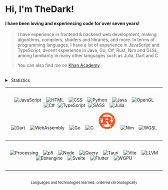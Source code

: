 # Hi, I'm TheDark!
#### I have been loving and experiencing code for over seven years!
> I have experience in frontend & backend web development, making algorithms, compilers, shaders and libraries, and more. In terms of programming languages, I have a lot of experience in JavaScript and TypeScript, decent experience in Java, Go, C#, Rust, Nim and GLSL, among familiarity in many other languages such as Julia, Dart and C.
>
> You can also find me on <a href="https://www.khanacademy.org/profile/OnlyTheDark/projects">Khan Academy</a>.

<br />

<details>
<summary>&nbsp;Statistics</summary>

<div align="center">
    <div>
        <a href="https://github.com/anuraghazra/github-readme-stats#github-stats-card">
            <img src="https://github-readme-stats.vercel.app/api?username=99thedark&theme=tokyonight&show_icons=true" />
        </a>
        <br><br>
        <a href="https://git.io/streak-stats">
            <img src="https://streak-stats.demolab.com?user=99thedark&theme=tokyonight" />
        </a>
        <br><br>
        <a href="https://github.com/anuraghazra/github-readme-stats#top-languages-card">
            <img src="https://github-readme-stats.vercel.app/api/top-langs/?username=99thedark&theme=tokyonight&layout=compact&langs_count=20&exclude_repo=Hello-World&hide=markdown" />
        </a>
        <br><br>
        <a href="https://github.com/Ashutosh00710/github-readme-activity-graph">
            <img src="https://github-readme-activity-graph.vercel.app/graph?username=99thedark&theme=tokyo-night" />
        </a>
    </div>
</div>

<br />

</details>

<hr />

<br />

<div align="center">
    <div align="center">
        <img alt="JavaScript" src="https://cdn.jsdelivr.net/gh/devicons/devicon/icons/javascript/javascript-original.svg" height="55px" hspace="6px" />
        <img alt="HTML" src="https://cdn.jsdelivr.net/gh/devicons/devicon/icons/html5/html5-original.svg" height="55px" hspace="6px" />
        <img alt="CSS" src="https://cdn.cdnlogo.com/logos/c/18/css.svg" height="55px" hspace="6px" />
        <img alt="Python" src="https://cdn.jsdelivr.net/gh/devicons/devicon/icons/python/python-original.svg" height="55px" hspace="6px" />
        <img alt="Java" src="https://cdn.jsdelivr.net/gh/devicons/devicon/icons/java/java-original.svg" height="55px" hspace="6px" />
        <img alt="OpenGL" src="https://cdn.jsdelivr.net/gh/devicons/devicon@latest/icons/opengl/opengl-plain.svg" height="55px" hspace="6px" />
        <img alt="C#" src="https://cdn.jsdelivr.net/gh/devicons/devicon/icons/csharp/csharp-original.svg" height="55px" hspace="6px" />
        <img alt="TypeScript" src="https://cdn.jsdelivr.net/gh/devicons/devicon/icons/typescript/typescript-original.svg" height="55px" />
        <img alt="SASS" src="https://cdn.jsdelivr.net/gh/devicons/devicon/icons/sass/sass-original.svg" height="55px" hspace="6px" />
        <img alt="Julia" src="https://cdn.jsdelivr.net/gh/devicons/devicon/icons/julia/julia-original.svg" height="55px" hspace="6px" />
    </div>
    <p height="100px"> </p>
    <div align="center">
        <img alt="Dart" src="https://cdn.jsdelivr.net/gh/devicons/devicon/icons/dart/dart-original.svg" height="55px" hspace="6px" />
        <img alt="WebAssembly" src="https://upload.wikimedia.org/wikipedia/commons/thumb/1/1f/WebAssembly_Logo.svg/2048px-WebAssembly_Logo.svg.png" height="55px" hspace="6px" />
        <img alt="Go" src="https://cdn.jsdelivr.net/gh/devicons/devicon/icons/go/go-original.svg" height="55px" hspace="6px" />
        <img alt="C" src="https://cdn.jsdelivr.net/gh/devicons/devicon/icons/c/c-original.svg" height="55px" hspace="6px" />
        <img alt="Rust" src="https://raw.githubusercontent.com/99TheDark/99TheDark/ada7fe76b527d83164dd85c0e6d3915341f05b90/rust.svg" height="55px" hspace="6px" />
        <img alt="Nim" src="https://cdn.jsdelivr.net/gh/devicons/devicon/icons/nim/nim-original.svg" height="55px" hspace="6px" />
        <img alt="WGSL" src="https://www.w3.org/2023/02/webgpu-logos/webgpu-notext.svg" height="55px" hspace="6px" />
        <!-- <img alt="PostgreSQL" src="https://cdn.jsdelivr.net/gh/devicons/devicon/icons/postgresql/postgresql-original.svg" height="55px" hspace="6px" /> -->
        <!-- <img alt="SQL" src="https://static-00.iconduck.com/assets.00/sql-database-generic-icon-380x512-ez505zus.png" height="55px" hspace="6px" /> -->
    </div>
    <!-- <img alt="Bash" src="https://cdn.jsdelivr.net/gh/devicons/devicon/icons/bash/bash-original.svg" height="55px" hspace="6px" /> -->
</div>

<br />

<hr />

<br />

<div align="center">
    <div align="center">
        <img alt="Processing" src="https://cdn.jsdelivr.net/gh/devicons/devicon/icons/processing/processing-original.svg" height="55px" hspace="6px" />
        <img alt="p5" src="https://upload.wikimedia.org/wikipedia/commons/thumb/c/c6/P5.js_icon.svg/2048px-P5.js_icon.svg.png" height="55px" hspace="6px" />
        <img alt="Node" src="https://cdn-icons-png.flaticon.com/512/5968/5968322.png" height="55px" hspace="6px" />
        <img alt="jQuery" src="https://cdn.jsdelivr.net/gh/devicons/devicon/icons/jquery/jquery-original.svg" height="55px" hspace="6px" />
        <img alt="Tauri" src="https://cdn.worldvectorlogo.com/logos/tauri-1.svg" height="55px" hspace="6px" />
        <img alt="Vite" src="https://vitejs.dev/logo-with-shadow.png" height="55px" hspace="6px" />
        <img alt="LLVM" src="https://llvm.org/img/DragonMedium.png" height="55px" hspace="6px" />
        <img alt="Ebitengine" src="https://ebitengine.org/images/logo.png" height="55px" hspace="6px" />
        <img alt="Svelte" src="https://upload.wikimedia.org/wikipedia/commons/thumb/1/1b/Svelte_Logo.svg/1702px-Svelte_Logo.svg.png" height="55px" hspace="6px" />
        <img alt="Flutter" src="https://cdn.jsdelivr.net/gh/devicons/devicon/icons/flutter/flutter-original.svg" height="55px" hspace="6px" />
        <img alt="WGPU" src="https://wgpu.rs/logo.min.svg" height="55px" hspace="6px" />
    </div>
    <!-- <p height="100px"> </p>
    <div align="center">
        <img alt="Supabase" src="https://cdn.jsdelivr.net/gh/devicons/devicon/icons/supabase/supabase-original.svg" height="55px" hspace="6px" />
    </div> -->
</div>

<br />

<hr />

<br />

<div align="middle"><sup>Languages and technologies learned, ordered chronologically</sup></div>

<br />
